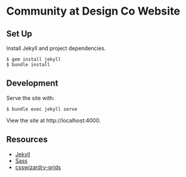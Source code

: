 # Community at Design Co Website
## Set Up
Install Jekyll and project dependencies.
```
$ gem install jekyll
$ bundle install
```
## Development
Serve the site with:
```
$ bundle exec jekyll serve
```
View the site at http://localhost:4000.
## Resources
- [Jekyll](https://jekyllrb.com/docs/)
- [Sass](https://sass-lang.com/documentation)
- [csswizardry-grids](https://github.com/csswizardry/csswizardry-grids)
